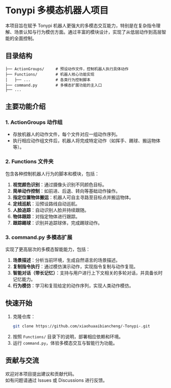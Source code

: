 

# Tonypi 多模态机器人项目

本项目旨在赋予 Tonypi 机器人更强大的多模态交互能力，特别是在复杂指令理解、场景认知与行为模仿方面。通过丰富的模块设计，实现了从低层动作到高层智能的全面控制。

## 目录结构

```
├── ActionGroups/     # 预设动作文件，控制机器人执行具体动作
├── Functions/        # 机器人核心功能实现
│   ├── ...           # 各类行为控制脚本
├── command.py        # 多模态扩展功能的主入口
├── ...
```

## 主要功能介绍

### 1. ActionGroups 动作组

- 存放机器人的动作文件，每个文件对应一组动作序列。
- 执行相应动作组文件后，机器人将完成特定动作（如挥手、踢球、搬运物体等）。

### 2. Functions 文件夹

包含各种控制机器人行为的脚本和模块，包括：

1. **视觉颜色识别**：通过摄像头识别不同颜色目标。
2. **简单动作控制**：如前进、后退、转向等基础动作操作。
3. **指定位置物体搬运**：机器人可自主寻路至目标点并搬运物体。
4. **定线巡航**：沿预设路线自动巡航。
5. **人脸追踪**：自动识别人脸并持续跟随。
6. **物体跟踪**：对指定物体进行跟踪。
7. **跟踪踢球**：识别并追踪球体，完成踢球动作。

### 3. command.py 多模态扩展

实现了更高层次的多模态智能能力，包括：

1. **场景描述**：分析当前环境，生成自然语言的场景描述。
2. **复制指令执行**：通过模仿演示动作，实现指令复制与动作复现。
3. **智能对话（带长记忆）**：支持与用户进行上下文相关的多轮对话，并具备长时记忆能力。
4. **行为模仿**：学习和复现给定的动作序列，实现人类动作模仿。

## 快速开始

1. 克隆仓库：
   ```bash
   git clone https://github.com/xiaohuaaibiancheng/-Tonypi-.git
   ```
2. 按照 `Functions/` 目录下的说明，部署相应依赖和环境。
3. 运行 `command.py`，体验多模态交互与智能行为功能。

## 贡献与交流

欢迎对本项目提出建议和贡献代码。  
如有问题请通过 Issues 或 Discussions 进行反馈。

